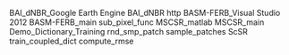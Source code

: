 BAI_dNBR_Google Earth Engine
      BAI_dNBR
      http
BASM-FERB_Visual Studio 2012
      BASM-FERB_main
      sub_pixel_func
MSCSR_matlab
      MSCSR_main
      Demo_Dictionary_Training
      rnd_smp_patch
      sample_patches
      ScSR
      train_coupled_dict
      compute_rmse
